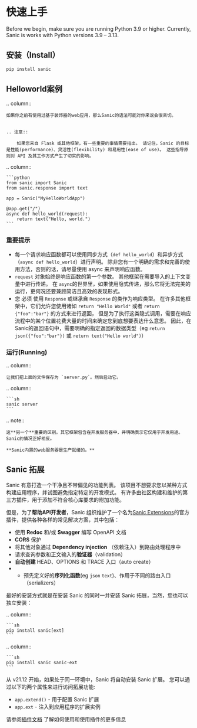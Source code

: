 # 快速上手

Before we begin, make sure you are running Python 3.9 or higher. Currently, Sanic is works with Python versions 3.9 – 3.13.

## 安装（Install）

```sh
pip install sanic
```

## Helloworld案例

.. column::

```
如果你之前有使用过基于装饰器的web应用，那么Sanic的语法可能对你来说会很亲切。


.. 注意:: 

    如果您来自 Flask 或其他框架，有一些重要的事情需要指出。 请记住，Sanic 的目标是性能(performance)、灵活性(flexibility) 和易用性(ease of use)。 这些指导原则对 API 及其工作方式产生了切实的影响。
```

.. column::

````
```python
from sanic import Sanic
from sanic.response import text

app = Sanic("MyHelloWorldApp")

@app.get("/")
async def hello_world(request):
    return text("Hello, world.")
```
````

### 重要提示

- 每一个请求响应函数都可以使用同步方式（`def hello_world`）和异步方式（`async def hello_world`）进行声明。 除非您有一个明确的需求和完善的使用方法，否则的话，请尽量使用 async 来声明响应函数。
- `request` 对象始终是响应函数的第一个参数。 其他框架在需要导入的上下文变量中进行传递。 在 `async`的世界里，如果使用隐式传递，那么它将无法完美的运行，更何况还要兼顾简洁且高效的表现形式。
- 您 必须 使用 <code>Response</code> 或继承自 <code>Response</code> 的类作为响应类型。 在许多其他框架中，它们允许您使用诸如 `return "Hello World"` 或者 `return {"foo":"bar"}` 的方式来进行返回， 但是为了执行这类隐式调用，需要在响应流程中的某个位置花费大量的时间来确定您到底想要表达什么意思。 因此，在Sanic的返回语句中，需要明确的指定返回的数据类型（eg `return json({"foo":"bar"})` 或 `return text("Hello world")`）

### 运行(Running)

.. column::

```
让我们把上面的文件保存为 `server.py`。然后启动它。
```

.. column::

````
```sh
sanic server
```
````

.. note::

```
这**另一个**重要的区别。其它框架包含在开发服务器中，并明确表示它仅用于开发用途。 Sanic的情况正好相反。 

**Sanic内置的web服务器是生产就绪的。**
```

## Sanic 拓展

Sanic 有意打造一个干净且不带偏见的功能列表。 该项目不想要求您以某种方式构建应用程序，并试图避免指定特定的开发模式。 有许多由社区构建和维护的第三方插件，用于添加不符合核心库要求的附加功能。

但是，为了**帮助API开发者**，Sanic 组织维护了一个名为[Sanic Extensions](../plugins/sanic-ext/getting-started.md)的官方插件，提供各种各样的常见解决方案，其中包括：

- 使用 **Redoc** 和/或 **Swagger** 编写 OpenAPI 文档
- **CORS** 保护
- 将其他对象通过 **Dependency injection** （依赖注入）到路由处理程序中
- 请求查询参数和正文输入的**验证器**（validation）
- **自动创建** HEAD、OPTIONS 和 TRACE 入口（auto create）
- - 预先定义好的**序列化函数**(eg `json` `text`)、作用于不同的路由入口（serializers）

最好的安装方式就是在安装 Sanic 的同时一并安装 Sanic 拓展，当然，您也可以独立安装：

.. column::

````
```sh
pip install sanic[ext]
```
````

.. column::

````
```sh
pip install sanic sanic-ext
```
````

从 v21.12 开始，如果处于同一环境中，Sanic 将自动安装 Sanic 扩展。 您可以通过以下的两个属性来进行访问拓展功能:

- `app.extend()` - 用于配置 Sanic 扩展
- `app.ext` - 注入到应用程序的扩展实例

请参阅[插件文档](../plugins/sanic-ext/getting-started.md) 了解如何使用和使用插件的更多信息
